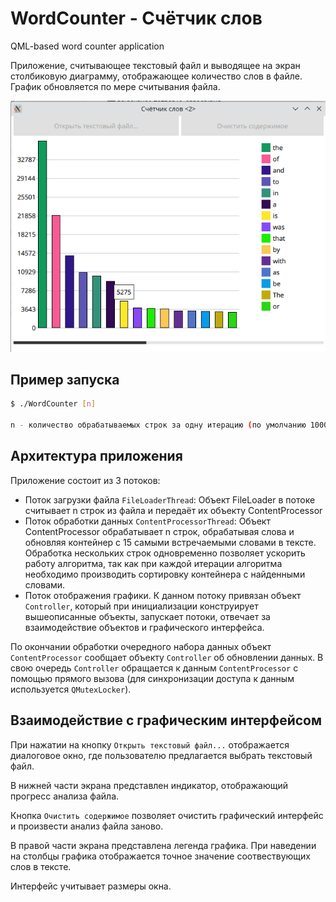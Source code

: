 # WordCounter - Счётчик слов

QML-based word counter application

Приложение, считывающее текстовый файл и выводящее на экран столбиковую диаграмму, отображающее количество слов в файле. График обновляется по мере считывания файла.

![Word Counter](WordCounter.png "Word Counter")

## Пример запуска
```bash
$ ./WordCounter [n]

n - количество обрабатываемых строк за одну итерацию (по умолчанию 1000)
```

## Архитектура приложения

Приложение состоит из 3 потоков:
* Поток загрузки файла `FileLoaderThread`: Объект FileLoader в потоке считывает n строк из файла и передаёт их объекту ContentProcessor    
* Поток обработки данных `ContentProcessorThread`: Объект ContentProcessor обрабатывает n строк, обрабатывая слова и обновляя контейнер с 15 самыми встречаемыми словами в тексте. Обработка нескольких строк одновременно позволяет ускорить работу алгоритма, так как при каждой итерации алгоритма необходимо производить сортировку контейнера с найденными словами.
* Поток отображения графики. К данном потоку привязан объект `Controller`, который при инициализации конструирует вышеописанные объекты, запускает потоки, отвечает за взаимодействие  объектов и графического интерфейса.

По окончании обработки очередного набора данных объект `ContentProcessor` сообщает объекту `Controller` об обновлении данных. В свою очередь `Controller` обращается к данным `ContentProcessor` с помощью прямого вызова (для синхронизации доступа к данным используется `QMutexLocker`).

## Взаимодействие с графическим интерфейсом

При нажатии на кнопку `Открыть текстовый файл...` отображается диалоговое окно, где пользователю предлагается выбрать текстовый файл.

В нижней части экрана представлен индикатор, отображающий прогресс анализа файла.

Кнопка `Очистить содержимое` позволяет очистить графический интерфейс и произвести анализ файла заново.

В правой части экрана представлена легенда графика. При наведении на столбцы графика отображается точное значение соотвествующих слов в тексте.

Интерфейс учитывает размеры окна.
